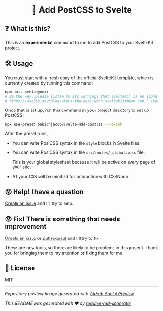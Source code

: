 <h1 align="center">🔺 Add PostCSS to Svelte</h1>

## ❓ What is this?
This is an **experimental** command to run to add PostCSS to your SvelteKit project.

## 🛠 Usage
You must start with a fresh copy of the official SvelteKit template, which is currently created by running this command:
```sh
npm init svelte@next
# By the way, please listen to its warnings that SvelteKit is an alpha project
# https://svelte.dev/blog/whats-the-deal-with-sveltekit#When_can_I_start_using_it
```

Once that is set up, run this command in your project directory to set up PostCSS:
```sh
npx use-preset babichjacob/svelte-add-postcss --no-ssh
```

After the preset runs,
* You can write PostCSS syntax in the `style` blocks in Svelte files.

* You can write PostCSS syntax in the `src/routes/_global.pcss` file.
  
  This is your global stylesheet because it will be active on every page of your site.

* All your CSS will be minified for production with CSSNano.

## 😵 Help! I have a question
[Create an issue](https://github.com/babichjacob/svelte-add-postcss/issues/new) and I'll try to help.

## 😡 Fix! There is something that needs improvement
[Create an issue](https://github.com/babichjacob/svelte-add-postcss/issues/new) or [pull request](https://github.com/babichjacob/svelte-add-postcss/pulls) and I'll try to fix.

These are new tools, so there are likely to be problems in this project. Thank you for bringing them to my attention or fixing them for me.

## 📄 License
MIT

---

*Repository preview image generated with [GitHub Social Preview](https://social-preview.pqt.dev/)*

_This README was generated with ❤️ by [readme-md-generator](https://github.com/kefranabg/readme-md-generator)_
